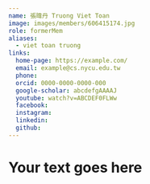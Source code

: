 ```yaml
---
name: 張暐丹 Truong Viet Toan 
image: images/members/606415174.jpg 
role: formerMem
aliases:
  - viet toan truong
links:
  home-page: https://example.com/
  email: example@cs.nycu.edu.tw
  phone: 
  orcid: 0000-0000-0000-000
  google-scholar: abcdefgAAAAJ
  youtube: watch?v=ABCDEF0FLWw
  facebook:
  instagram:
  linkedin:
  github:
---
```

# Your text goes here
